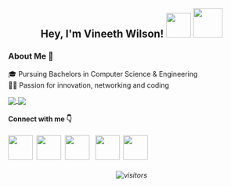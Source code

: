 ## <p align="center"> Hey, I'm Vineeth Wilson! <img src="https://www.emoji.com/wp-content/uploads/filebase/thumbnails/3d%20icons/emoji-3d%20icons-glossy-3d-icons-nerd-face-72dpi-forPersonalUseOnly.gif" width=50 height= 50> <img src="https://thumbs.gfycat.com/ChubbyRadiantBlackfish-max-1mb.gif" width=60 height= 60>

### About Me 🚀
🎓 Pursuing Bachelors in Computer Science & Engineering </br>
👨‍💻 Passion for innovation, networking and coding  </br>

<a href="https://github.com/vineethwilson15/">
  <img align="center" src="https://github-readme-stats.vercel.app/api?username=vineethwilson15&show_icons=true&count_private=true&hide=stars&theme=radical" />
</a>
<a href="https://github.com/vineethwilson15/">
  <img align="center" src="https://github-readme-stats.vercel.app/api/top-langs/?username=vineethwilson15&hide=jupyter+notebook&layout=compact&theme=radical" />
</a>

#### Connect with me 👇
[<img src="https://image.flaticon.com/icons/png/512/1384/1384014.png" width=50 height= 50>](https://linkedin.com/in/vineeth-wilson)  &nbsp;[<img src="https://www.flaticon.com/svg/static/icons/svg/1384/1384017.svg" width=50 height= 50>](https://twitter.com/vineethwilson15) &nbsp;[<img src="https://image.flaticon.com/icons/png/512/1384/1384015.png" width=50 height= 50>](https://instagram.com/vineethwilson_) &nbsp; [<img src="https://www.flaticon.com/svg/static/icons/svg/1384/1384005.svg" width=50 height= 50>](https://facebook.com/vineethwilson357) &nbsp;[<img src="https://image.flaticon.com/icons/png/512/95/95627.png" width=50 height= 50>](mailto:vineethwilson15@gmail.com?subject=Hi!%20I%20found%20you%20from%20Github)

###### <p align="center">![visitors](https://visitor-badge.laobi.icu/badge?page_id=vineethwilson15.vineethwilson15) 
 
 
<!--- Hmm... Hmm..LOOK WHO IS HERE! LIKED MY README? Give it a star ⭐ Follow me on GitHub to stay connected with me! Thank you! 
 
###### <p align="center">Made with <img src="https://user-images.githubusercontent.com/54764778/120905741-d1e54600-c671-11eb-8fa1-ac61b1ddd86f.png" width=13> and <img src="https://upload.wikimedia.org/wikipedia/commons/thumb/4/48/Markdown-mark.svg/1280px-Markdown-mark.svg.png" width=18>
-->

